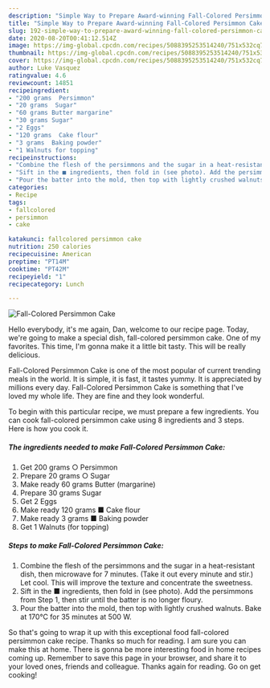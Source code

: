 ```yaml
---
description: "Simple Way to Prepare Award-winning Fall-Colored Persimmon Cake"
title: "Simple Way to Prepare Award-winning Fall-Colored Persimmon Cake"
slug: 192-simple-way-to-prepare-award-winning-fall-colored-persimmon-cake
date: 2020-08-20T00:41:12.514Z
image: https://img-global.cpcdn.com/recipes/5088395253514240/751x532cq70/fall-colored-persimmon-cake-recipe-main-photo.jpg
thumbnail: https://img-global.cpcdn.com/recipes/5088395253514240/751x532cq70/fall-colored-persimmon-cake-recipe-main-photo.jpg
cover: https://img-global.cpcdn.com/recipes/5088395253514240/751x532cq70/fall-colored-persimmon-cake-recipe-main-photo.jpg
author: Luke Vasquez
ratingvalue: 4.6
reviewcount: 14851
recipeingredient:
- "200 grams  Persimmon"
- "20 grams  Sugar"
- "60 grams Butter margarine"
- "30 grams Sugar"
- "2 Eggs"
- "120 grams  Cake flour"
- "3 grams  Baking powder"
- "1 Walnuts for topping"
recipeinstructions:
- "Combine the flesh of the persimmons and the sugar in a heat-resistant dish, then microwave for 7 minutes. (Take it out every minute and stir.) Let cool. This will improve the texture and concentrate the sweetness."
- "Sift in the ■ ingredients, then fold in (see photo). Add the persimmons from Step 1, then stir until the batter is no longer floury."
- "Pour the batter into the mold, then top with lightly crushed walnuts. Bake at 170°C for 35 minutes at 500 W."
categories:
- Recipe
tags:
- fallcolored
- persimmon
- cake

katakunci: fallcolored persimmon cake 
nutrition: 250 calories
recipecuisine: American
preptime: "PT14M"
cooktime: "PT42M"
recipeyield: "1"
recipecategory: Lunch

---
```



![Fall-Colored Persimmon Cake](https://img-global.cpcdn.com/recipes/5088395253514240/751x532cq70/fall-colored-persimmon-cake-recipe-main-photo.jpg)

Hello everybody, it's me again, Dan, welcome to our recipe page. Today, we're going to make a special dish, fall-colored persimmon cake. One of my favorites. This time, I'm gonna make it a little bit tasty. This will be really delicious.



Fall-Colored Persimmon Cake is one of the most popular of current trending meals in the world. It is simple, it is fast, it tastes yummy. It is appreciated by millions every day. Fall-Colored Persimmon Cake is something that I've loved my whole life. They are fine and they look wonderful.


To begin with this particular recipe, we must prepare a few ingredients. You can cook fall-colored persimmon cake using 8 ingredients and 3 steps. Here is how you cook it.

<!--inarticleads1-->

##### The ingredients needed to make Fall-Colored Persimmon Cake:

1. Get 200 grams ○ Persimmon
1. Prepare 20 grams ○ Sugar
1. Make ready 60 grams Butter (margarine)
1. Prepare 30 grams Sugar
1. Get 2 Eggs
1. Make ready 120 grams ■ Cake flour
1. Make ready 3 grams ■ Baking powder
1. Get 1 Walnuts (for topping)




<!--inarticleads2-->

##### Steps to make Fall-Colored Persimmon Cake:

1. Combine the flesh of the persimmons and the sugar in a heat-resistant dish, then microwave for 7 minutes. (Take it out every minute and stir.) Let cool. This will improve the texture and concentrate the sweetness.
1. Sift in the ■ ingredients, then fold in (see photo). Add the persimmons from Step 1, then stir until the batter is no longer floury.
1. Pour the batter into the mold, then top with lightly crushed walnuts. Bake at 170°C for 35 minutes at 500 W.




So that's going to wrap it up with this exceptional food fall-colored persimmon cake recipe. Thanks so much for reading. I am sure you can make this at home. There is gonna be more interesting food in home recipes coming up. Remember to save this page in your browser, and share it to your loved ones, friends and colleague. Thanks again for reading. Go on get cooking!
